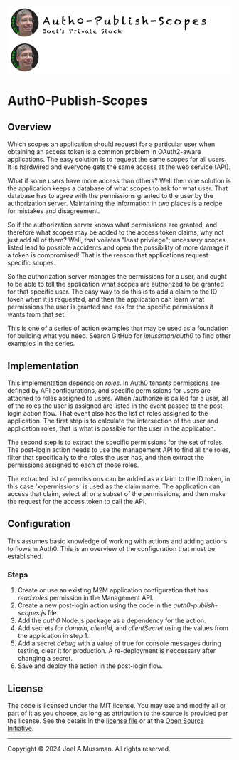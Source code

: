 ![Banner Light](./.assets/banner-auth0-publish-scopes-light.png#gh-light-mode-only)
![banner Dark](./.assets/banner-auth0-publish-scopes-dark.png#gh-dark-mode-only)

# Auth0-Publish-Scopes

## Overview

Which scopes an application should request for a particular user when obtaining an access token is a common problem in OAuth2-aware applications.
The easy solution is to request the same scopes for all users.
It is hardwired and everyone gets the same access at the web service (API).

What if some users have more access than others?
Well then one solution is the application keeps a database of what scopes to ask for what user.
That database has to agree with the permissions granted to the user by the authorization server.
Maintaining the information in two places is a recipe for mistakes and disagreement.

So if the authorization server knows what permissions are granted, and therefore what scopes may be added to the access token claims, why
not just add all of them?
Well, that voilates "least privilege"; uncessary scopes listed lead to possible accidents and open the possibility of more damage if a
token is compromised!
That is the reason that applications request specific scopes.

So the authorization server manages the permissions for a user, and ought to be able to tell the application what scopes are authorized to be granted for that specific user.
The easy way to do this is to add a claim to the ID token when it is requested, and then the application can learn what permissions the
user is granted and ask for the specific permissions it wants from that set.

This is one of a series of action examples that may be used as a foundation for building
what you need.
Search GitHub for *jmussman/auth0* to find other examples in the series.

## Implementation

This implementation depends on *roles*.
In Auth0 tenants permissions are defined by API configurations, and specific permissions for users are attached to roles assigned to users.
When /authorize is called for a user, all of the roles the user is assigned are listed in the event passed to the post-login action flow.
That event also has the list of roles assigned to the application.
The first step is to calculate the intersection of the user and application roles, that is what is possible for the user in the application.

The second step is to extract the specific permissions for the set of roles.
The post-login action needs to use the management API to find all the roles, filter that specifically to the roles the user has,
and then extract the permissions assigned to each of those roles.

The extracted list of permissions can be added as a claim to the ID token, in this case 'x-permissions' is used as the claim name.
The application can access that claim, select all or a subset of the permissions, and then make the request for the access token
to call the API.

## Configuration

This assumes basic knowledge of working with actions and adding actions to flows in Auth0.
This is an overview of the configuration that must be established.

### Steps

1. Create or use an existing M2M application configuration that has *read:roles* permission in the Management API.
2. Create a new post-login action using the code in the *auth0-publish-scopes.js* file.
3. Add the *auth0* Node.js package as a dependency for the action.
4. Add secrets for *domain*, *clientId*, and *clientSecret* using the values from the application in step 1.
5. Add a secret *debug* with a value of true for console messages during testing, clear it for production. A re-deployment is neccessary after changing a secret.
6. Save and deploy the action in the post-login flow.


## License

The code is licensed under the MIT license. You may use and modify all or part of it as you choose, as long as attribution to the source is provided per the license. See the details in the [license file](./LICENSE.md) or at the [Open Source Initiative](https://opensource.org/licenses/MIT).


<hr>
Copyright © 2024 Joel A Mussman. All rights reserved.